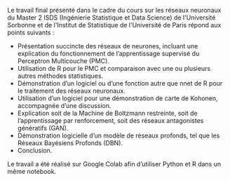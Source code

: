 Le travail final présenté dans le cadre du cours sur les réseaux neuronaux du Master 2 ISDS (Ingénierie Statistique et Data Science) de l'Université Sorbonne et de l'Institut de Statistique de l'Université de Paris répond aux points suivants :

* Présentation succincte des réseaux de neurones, incluant une explication du fonctionnement de l’apprentissage supervisé du Perceptron Multicouche (PMC).
* Utilisation de R pour le PMC et comparaison avec une ou plusieurs autres méthodes statistiques.
* Démonstration d’un logiciel ou d’une fonction autre que nnet de R pour le traitement des réseaux neuronaux.
* Utilisation d’un logiciel pour une démonstration de carte de Kohonen, accompagnée d’une discussion.
* Explication soit de la Machine de Boltzmann restreinte, soit de l’apprentissage par renforcement, soit des réseaux antagonistes génératifs (GAN).
* Démonstration logicielle d’un modèle de réseaux profonds, tel que les Réseaux Bayésiens Profonds (DBN).
* Conclusion.

Le travail a été réalisé sur Google Colab afin d’utiliser Python et R dans un même notebook.
